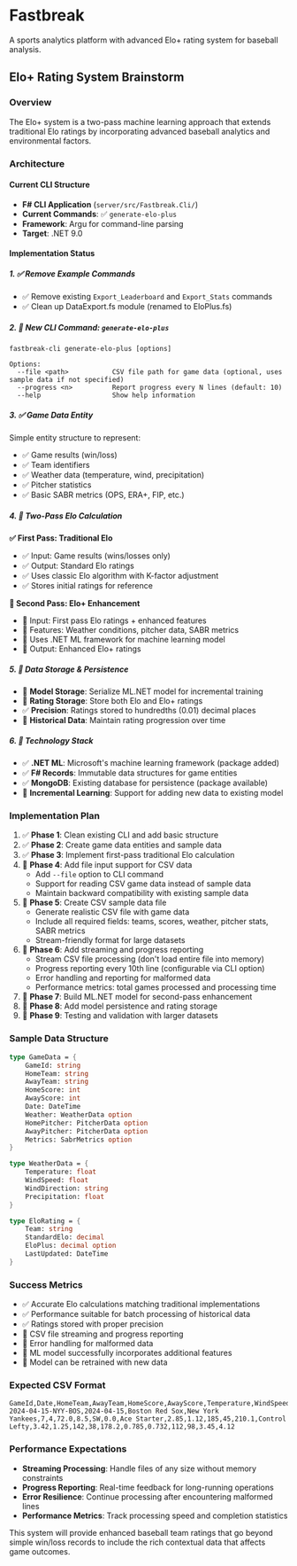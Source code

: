 # Fastbreak

A sports analytics platform with advanced Elo+ rating system for baseball analysis.

## Elo+ Rating System Brainstorm

### Overview
The Elo+ system is a two-pass machine learning approach that extends traditional Elo ratings by incorporating advanced baseball analytics and environmental factors.

### Architecture

#### Current CLI Structure
- **F# CLI Application** (`server/src/Fastbreak.Cli/`)
- **Current Commands**: ✅ `generate-elo-plus` 
- **Framework**: Argu for command-line parsing
- **Target**: .NET 9.0

#### Implementation Status

##### 1. ✅ Remove Example Commands
- ✅ Remove existing `Export_Leaderboard` and `Export_Stats` commands
- ✅ Clean up DataExport.fs module (renamed to EloPlus.fs)

##### 2. 🔄 New CLI Command: `generate-elo-plus`
```
fastbreak-cli generate-elo-plus [options]

Options:
  --file <path>           CSV file path for game data (optional, uses sample data if not specified)
  --progress <n>          Report progress every N lines (default: 10)
  --help                  Show help information
```

##### 3. ✅ Game Data Entity
Simple entity structure to represent:
- ✅ Game results (win/loss)
- ✅ Team identifiers
- ✅ Weather data (temperature, wind, precipitation)
- ✅ Pitcher statistics
- ✅ Basic SABR metrics (OPS, ERA+, FIP, etc.)

##### 4. 🔄 Two-Pass Elo Calculation

**✅ First Pass: Traditional Elo**
- ✅ Input: Game results (wins/losses only)
- ✅ Output: Standard Elo ratings
- ✅ Uses classic Elo algorithm with K-factor adjustment
- ✅ Stores initial ratings for reference

**🔲 Second Pass: Elo+ Enhancement**
- 🔲 Input: First pass Elo ratings + enhanced features
- 🔲 Features: Weather conditions, pitcher data, SABR metrics
- 🔲 Uses .NET ML framework for machine learning model
- 🔲 Output: Enhanced Elo+ ratings

##### 5. 🔲 Data Storage & Persistence
- 🔲 **Model Storage**: Serialize ML.NET model for incremental training
- 🔲 **Rating Storage**: Store both Elo and Elo+ ratings
- ✅ **Precision**: Ratings stored to hundredths (0.01) decimal places
- 🔲 **Historical Data**: Maintain rating progression over time

##### 6. 🔄 Technology Stack
- ✅ **.NET ML**: Microsoft's machine learning framework (package added)
- ✅ **F# Records**: Immutable data structures for game entities
- ✅ **MongoDB**: Existing database for persistence (package available)
- 🔲 **Incremental Learning**: Support for adding new data to existing model

### Implementation Plan

1. ✅ **Phase 1**: Clean existing CLI and add basic structure
2. ✅ **Phase 2**: Create game data entities and sample data
3. ✅ **Phase 3**: Implement first-pass traditional Elo calculation
4. 🔲 **Phase 4**: Add file input support for CSV data
   - Add `--file` option to CLI command
   - Support for reading CSV game data instead of sample data
   - Maintain backward compatibility with existing sample data
5. 🔲 **Phase 5**: Create CSV sample data file
   - Generate realistic CSV file with game data
   - Include all required fields: teams, scores, weather, pitcher stats, SABR metrics
   - Stream-friendly format for large datasets
6. 🔲 **Phase 6**: Add streaming and progress reporting
   - Stream CSV file processing (don't load entire file into memory)
   - Progress reporting every 10th line (configurable via CLI option)
   - Error handling and reporting for malformed data
   - Performance metrics: total games processed and processing time
7. 🔲 **Phase 7**: Build ML.NET model for second-pass enhancement
8. 🔲 **Phase 8**: Add model persistence and rating storage
9. 🔲 **Phase 9**: Testing and validation with larger datasets

### Sample Data Structure

```fsharp
type GameData = {
    GameId: string
    HomeTeam: string
    AwayTeam: string
    HomeScore: int
    AwayScore: int
    Date: DateTime
    Weather: WeatherData option
    HomePitcher: PitcherData option
    AwayPitcher: PitcherData option
    Metrics: SabrMetrics option
}

type WeatherData = {
    Temperature: float
    WindSpeed: float
    WindDirection: string
    Precipitation: float
}

type EloRating = {
    Team: string
    StandardElo: decimal
    EloPlus: decimal option
    LastUpdated: DateTime
}
```

### Success Metrics
- ✅ Accurate Elo calculations matching traditional implementations
- ✅ Performance suitable for batch processing of historical data
- ✅ Ratings stored with proper precision
- 🔲 CSV file streaming and progress reporting
- 🔲 Error handling for malformed data
- 🔲 ML model successfully incorporates additional features
- 🔲 Model can be retrained with new data

### Expected CSV Format

```csv
GameId,Date,HomeTeam,AwayTeam,HomeScore,AwayScore,Temperature,WindSpeed,WindDirection,Precipitation,HomePitcherName,HomePitcherERA,HomePitcherWHIP,HomePitcherK,HomePitcherBB,HomePitcherIP,AwayPitcherName,AwayPitcherERA,AwayPitcherWHIP,AwayPitcherK,AwayPitcherBB,AwayPitcherIP,HomeOPS,AwayOPS,HomeERAPlus,AwayERAPlus,HomeFIP,AwayFIP
2024-04-15-NYY-BOS,2024-04-15,Boston Red Sox,New York Yankees,7,4,72.0,8.5,SW,0.0,Ace Starter,2.85,1.12,185,45,210.1,Control Lefty,3.42,1.25,142,38,178.2,0.785,0.732,112,98,3.45,4.12
```

### Performance Expectations
- **Streaming Processing**: Handle files of any size without memory constraints
- **Progress Reporting**: Real-time feedback for long-running operations
- **Error Resilience**: Continue processing after encountering malformed lines
- **Performance Metrics**: Track processing speed and completion statistics

This system will provide enhanced baseball team ratings that go beyond simple win/loss records to include the rich contextual data that affects game outcomes.